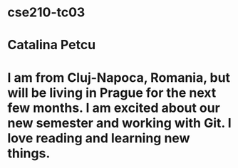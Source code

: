 # cse210-tc03

# Catalina Petcu 
#
# I am from Cluj-Napoca, Romania, but will be living in Prague for the next few months. I am excited about our new semester and working with Git. I love reading and learning new things. 